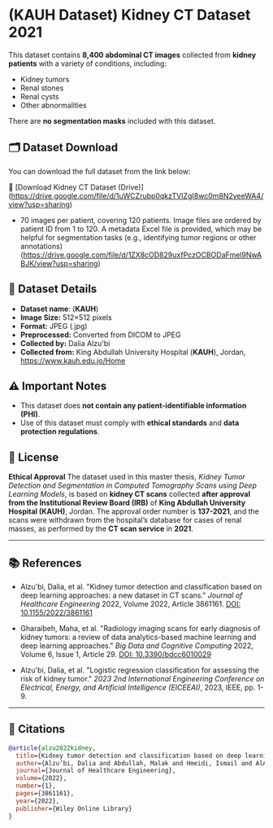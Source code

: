 # (KAUH Dataset) Kidney CT Dataset 2021

This dataset contains **8,400 abdominal CT images** collected from **kidney patients** with a variety of conditions, including:

- Kidney tumors
- Renal stones
- Renal cysts
- Other abnormalities

There are **no segmentation masks** included with this dataset.

## 🗂️ Dataset Download

You can download the full dataset from the link below:

🔗 [Download Kidney CT Dataset (Drive)] (https://drive.google.com/file/d/1uWCZrubp0qkzTVIZgI8wc0m8N2yeeWA4/view?usp=sharing)
- 70 images per patient, covering 120 patients. Image files are ordered by patient ID from 1 to 120. A metadata Excel file is provided, which may be helpful for segmentation tasks (e.g., identifying tumor regions or other annotations) (https://drive.google.com/file/d/1ZX8cOD829uxfPczOCBODaFmel9NwABJK/view?usp=sharing) 
  
## 📌 Dataset Details
- **Dataset name**: (**KAUH**)
- **Image Size:** 512×512 pixels
- **Format:** JPEG (.jpg)
- **Preprocessed:** Converted from DICOM to JPEG
- **Collected by:** Dalia Alzu'bi
- **Collected from:** King Abdullah University Hospital (**KAUH**), Jordan, https://www.kauh.edu.jo/Home 

## ⚠️ Important Notes
- This dataset does **not contain any patient-identifiable information (PHI)**.
- Use of this dataset must comply with **ethical standards** and **data protection regulations**.

## 📄 License
**Ethical Approval**
The dataset used in this master thesis, *Kidney Tumor Detection and Segmentation in Computed Tomography Scans using Deep Learning Models*, is based on **kidney CT scans** collected **after approval from the Institutional Review Board (IRB)** of **King Abdullah University Hospital (KAUH)**, Jordan. The approval order number is **137-2021**, and the scans were withdrawn from the hospital’s database for cases of renal masses, as performed by the **CT scan service** in **2021**.

---

## 📚 References

- Alzu'bi, Dalia, et al. "Kidney tumor detection and classification based on deep learning approaches: a new dataset in CT scans." *Journal of Healthcare Engineering* 2022, Volume 2022, Article 3861161. [DOI: 10.1155/2022/3861161](https://www.hindawi.com/journals/jhe/2022/3861161/)

- Gharaibeh, Maha, et al. "Radiology imaging scans for early diagnosis of kidney tumors: a review of data analytics-based machine learning and deep learning approaches." *Big Data and Cognitive Computing* 2022, Volume 6, Issue 1, Article 29. [DOI: 10.3390/bdcc6010029](https://www.mdpi.com/2509-4148/6/1/29)

- Alzu'bi, Dalia, et al. "Logistic regression classification for assessing the risk of kidney tumor." *2023 2nd International Engineering Conference on Electrical, Energy, and Artificial Intelligence (EICEEAI)*, 2023, IEEE, pp. 1-9.

---

## 📝 Citations

```bibtex
@article{alzu2022kidney,
  title={Kidney tumor detection and classification based on deep learning approaches: a new dataset in CT scans},
  author={Alzu’bi, Dalia and Abdullah, Malak and Hmeidi, Ismail and AlAzab, Rami and Gharaibeh, Maha and El-Heis, Mwaffaq and Almotairi, Khaled H and Forestiero, Agostino and Hussein, Ahmad MohdAziz and Abualigah, Laith},
  journal={Journal of Healthcare Engineering},
  volume={2022},
  number={1},
  pages={3861161},
  year={2022},
  publisher={Wiley Online Library}
}
